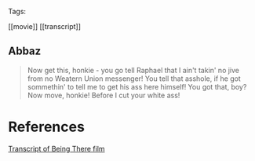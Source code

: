Tags:

[[movie]] [[transcript]]

## Abbaz

> Now get this, honkie - you go tell Raphael that I ain't takin' no jive from no Weatern Union messenger! You tell that asshole, if he got sommethin' to tell me to get his ass here himself! You got that, boy? Now move, honkie! Before I cut your white ass!

# References

[Transcript of Being There film](https://imsdb.com/scripts/Being-There.html)
